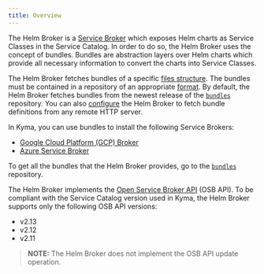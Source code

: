 ```yaml
---
title: Overview
---
```


The Helm Broker is a [Service Broker](/components/service-catalog/#service-brokers-overview) which exposes Helm charts as Service Classes in the Service Catalog. In order to do so, the Helm Broker uses the concept of bundles. Bundles are abstraction layers over Helm charts which provide all necessary information to convert the charts into Service Classes.

The Helm Broker fetches bundles of a specific [files structure](#configuration-create-a-bundle).
The bundles must be contained in a repository of an appropriate [format](#configuration-create-a-bundles-repository). By default, the Helm Broker fetches bundles from the newest release of the [`bundles`](https://github.com/kyma-project/bundles/releases) repository. You can also [configure](#configuration-configure-the-helm-broker) the Helm Broker to fetch bundle definitions from any remote HTTP server.

In Kyma, you can use bundles to install the following Service Brokers:

* [Google Cloud Platform (GCP) Broker](/components/service-catalog/#service-brokers-gcp-broker)
* [Azure Service Broker](/components/service-catalog/#service-brokers-azure-service-broker)

To get all the bundles that the Helm Broker provides, go to the [`bundles`](https://github.com/kyma-project/bundles) repository.

The Helm Broker implements the [Open Service Broker API](https://github.com/openservicebrokerapi/servicebroker/blob/v2.14/profile.md#service-metadata) (OSB API).
To be compliant with the Service Catalog version used in Kyma, the Helm Broker supports only the following OSB API versions:
- v2.13
- v2.12
- v2.11

> **NOTE:** The Helm Broker does not implement the OSB API update operation.
